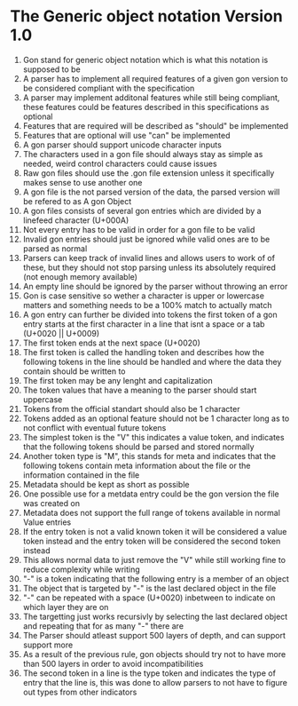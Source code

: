 # The Generic object notation Version 1.0
1. Gon stand for generic object notation which is what this notation is supposed to be
2. A parser has to implement all required features of a given gon version to be considered compliant with the specification
3. A parser may implement additonal features while still being compliant, these features could be features described in this specifications as optional
4. Features that are required will be described as "should" be implemented
5. Features that are optional will use "can" be implemented
6. A gon parser should support unicode character inputs
7. The characters used in a gon file should always stay as simple as needed, weird control characters could cause issues
8. Raw gon files should use the .gon file extension unless it specifically makes sense to use another one
9. A gon file is the not parsed version of the data, the parsed version will be refered to as A gon Object
10. A gon files consists of several gon entries which are divided by a linefeed character (U+000A)
11. Not every entry has to be valid in order for a gon file to be valid
12. Invalid gon entries should just be ignored while valid ones are to be parsed as normal
13. Parsers can keep track of invalid lines and allows users to work of of these, but they should not stop parsing unless its absolutely required (not enough memory available)
14. An empty line should be ignored by the parser without throwing an error
15. Gon is case sensitive so wether a character is upper or lowercase matters and something needs to be a 100% match to actually match
16. A gon entry can further be divided into tokens the first token of a gon entry starts at the first character in a line that isnt a space or a tab (U+0020 || U+0009)
17. The first token ends at the next space (U+0020)
18. The first token is called the handling token and describes how the following tokens in the line should be handled and where the data they contain should be written to
19. The first token may be any lenght and capitalization
20. The token values that have a meaning to the parser should start uppercase
21. Tokens from the official standart should also be 1 character
22. Tokens added as an optional feature should not be 1 character long as to not conflict with eventual future tokens
23. The simplest token is the "V" this indicates a value token, and indicates that the following tokens should be parsed and stored normally
24. Another token type is "M", this stands for meta and indicates that the following tokens contain meta information about the file or the information contained in the file
25. Metadata should be kept as short as possible
26. One possible use for a metdata entry could be the gon version the file was created on
27. Metadata does not support the full range of tokens available in normal Value entries
28. If the entry token is not a valid known token it will be considered a value token instead and the entry token will be considered the second token instead
29. This allows normal data to just remove the "V" while still working fine to reduce complexity while writing
30. "-" is a token indicating that the following entry is a member of an object
31. The object that is targeted by "-" is the last declared object in the file
32. "-" can be repeated with a space (U+0020) inbetween to indicate on which layer they are on
33. The targetting just works recursivly by selecting the last declared object and repeating that for as many "-" there are
34. The Parser should atleast support 500 layers of depth, and can support support more
35. As a result of the previous rule, gon objects should try not to have more than 500 layers in order to avoid incompatibilities
36. The second token in a line is the type token and indicates the type of entry that the line is, this was done to allow parsers to not have to figure out types from other indicators
